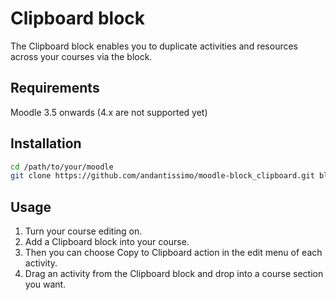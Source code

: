 # Clipboard block

The Clipboard block enables you to duplicate activities and resources across your courses via the block.

## Requirements

Moodle 3.5 onwards (4.x are not supported yet)

## Installation

```bash
cd /path/to/your/moodle
git clone https://github.com/andantissimo/moodle-block_clipboard.git blocks/clipboard
```

## Usage

1. Turn your course editing on.
2. Add a Clipboard block into your course.
3. Then you can choose Copy to Clipboard action in the edit menu of each activity.
4. Drag an activity from the Clipboard block and drop into a course section you want.
